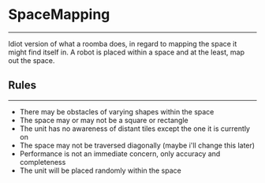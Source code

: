 # SpaceMapping
--------------
Idiot version of what a roomba does, in regard to mapping the space it might find itself in.
A robot is placed within a space and at the least, map out the space.

## Rules
---------
- There may be obstacles of varying shapes within the space
- The space may or may not be a square or rectangle
- The unit has no awareness of distant tiles except the one it is currently on
- The space may not be traversed diagonally (maybe i'll change this later)
- Performance is not an immediate concern, only accuracy and completeness
- The unit will be placed randomly within the space